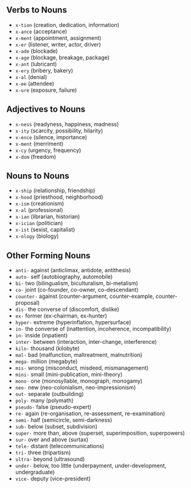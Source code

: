 
## Verbs to Nouns

- `x-tion` (creation, dedication, information)
- `x-ance` (acceptance)
- `x-ment` (appointment, assignment)
- `x-er` (listener, writer, actor, driver)
- `x-ade` (blockade)
- `x-age` (blockage, breakage, package)
- `x-ant` (lubricant)
- `x-ery` (bribery, bakery)
- `x-al` (denial)
- `x-ee` (attendee)
- `x-ure` (exposure, failure)

## Adjectives to Nouns

- `x-ness` (readyness, happiness, madness)
- `x-ity` (scarcity, possibility, hilarity)
- `x-ence` (silence, importance)
- `x-ment` (merriment)
- `x-cy` (urgency, frequency)
- `x-dom` (freedom)

## Nouns to Nouns

- `x-ship` (relationship, friendship)
- `x-hood` (priesthood, neighborhood)
- `x-ism` (creationism)
- `x-al` (professional)
- `x-ian` (librarian, historian)
- `x-ician` (politician)
- `x-ist` (sexist, capitalist)
- `x-ology` (biology)

## Other Forming Nouns

- `anti-` against (anticlimax, antidote, antithesis)
- `auto-` self (autobiography, automobile)
- `bi-` two (bilingualism, biculturalism, bi-metalism)
- `co-` joint (co-founder, co-owner, co-descendant)
- `counter-` against (counter-argument, counter-example, counter-proposal)
- `dis-` the converse of (discomfort, dislike)
- `ex-` former (ex-chairman, ex-hunter)
- `hyper-` extreme (hyperinflation, hypersurface)
- `in-` the converse of (inattention, incoherence, incompatibility)
- `in-` inside (inpatient)
- `inter-` between (interaction, inter-change, interference)
- `kilo-` thousand (kilobyte)
- `mal-` bad (malfunction, maltreatment, malnutrition)
- `mega-` million (megabyte)
- `mis-` wrong (misconduct, misdeed, mismanagement)
- `mini-` small (mini-publication, mini-theory)
- `mono-` one (monosyllable, monograph, monogamy)
- `neo-` new (neo-colonialism, neo-impressionism)
- `out-` separate (outbuilding)
- `poly-` many (polymath)
- `pseudo-` false (pseudo-expert)
- `re-` again (re-organisation, re-assessment, re-examination)
- `semi-` half (semicircle, semi-darkness)
- `sub-` below (subset, subdivision)
- `super-` more than, above (superset, superimposition, superpowers)
- `sur-` over and above (surtax)
- `tele-` distant (telecommunications)
- `tri-` three (tripartism)
- `ultra-` beyond (ultrasound)
- `under-` below, too little (underpayment, under-development, undergraduate)
- `vice-` deputy (vice-president)
